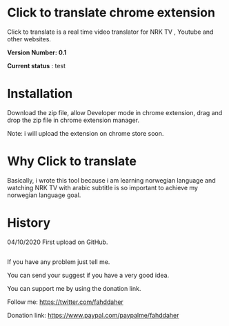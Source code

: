 # Click to translate chrome extension

Click to translate is a real time video translator for NRK TV , Youtube and other websites.

**Version Number: 0.1**

**Current status** : test

# Installation

Download the zip file, allow Developer mode in chrome extension, drag and drop the zip file in chrome extension manager.

Note: i will upload the extension on chrome store soon.

# Why Click to translate

Basically, i wrote this tool because i am learning norwegian language and watching NRK TV with arabic subtitle is so important to achieve my norwegian language goal.

# History

04/10/2020   First upload on GitHub.

##

If you have any problem just tell me.

You can send your suggest if you have a very good idea.

You can support me by using the donation link. 


Follow me:
https://twitter.com/fahddaher

Donation link:
https://www.paypal.com/paypalme/fahddaher
